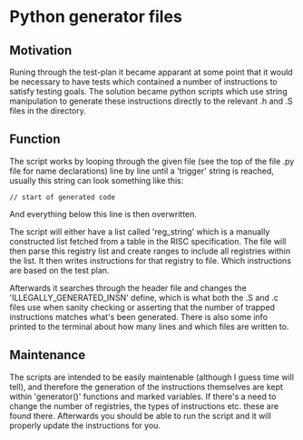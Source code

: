 # Python generator files 


## Motivation
Runing through the test-plan it became apparant at some point that it would be necessary to have tests which contained a number of instructions to satisfy testing goals. The solution became python scripts which use string manipulation to generate these instructions directly to the relevant .h and .S files in the directory.

## Function
The script works by looping through the given file (see the top of the file .py file for name declarations) line by line until a 'trigger' string is reached, usually this string can look something like this:

```
// start of generated code
```

And everything below this line is then overwritten. 

The script will either have a list called 'reg_string' which is a manually constructed list fetched from a table in the RISC specification. The file will then parse this registry list and create ranges to include all registries within the list. It then writes instructions for that registry to file. Which instructions are based on the test plan. 

Afterwards it searches through the header file and changes the 'ILLEGALLY_GENERATED_INSN' define, which is what both the .S and .c files use when sanity checking or asserting that the number of trapped instructions matches what's been generated. There is also some info printed to the terminal about how many lines and which files are written to.  


## Maintenance
The scripts are intended to be easily maintenable (although I guess time will tell), and therefore the generation of the instructions themselves are kept within 'generator()' functions and marked variables. If there's a need to change the number of registries, the types of instructions etc. these are found there. Afterwards you should be able to run the script and it will properly update the instructions for you. 
